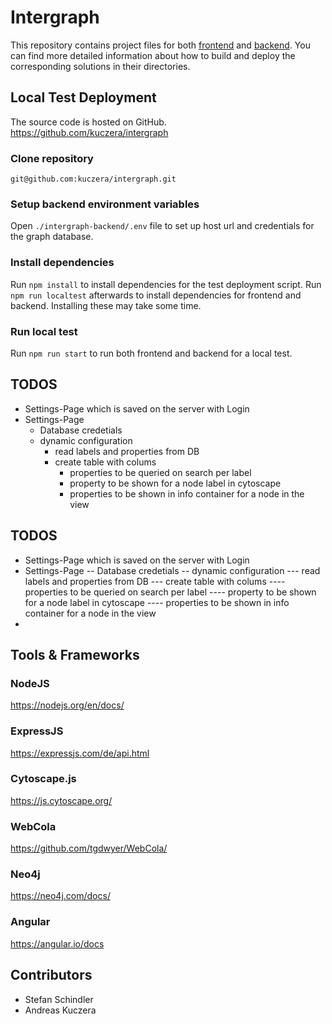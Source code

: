 # Intergraph

This repository contains project files for both [frontend](./intergraph-frontend) and [backend](./intergraph-backend). You can find more detailed information about how to build and deploy the corresponding solutions in their directories.

## Local Test Deployment

The source code is hosted on GitHub.  
https://github.com/kuczera/intergraph

### Clone repository

`git@github.com:kuczera/intergraph.git`

### Setup backend environment variables

Open `./intergraph-backend/.env` file to set up host url and credentials for the graph database.

### Install dependencies

Run `npm install` to install dependencies for the test deployment script. Run `npm run localtest` afterwards to install dependencies for frontend and backend. Installing these may take some time.

### Run local test

Run `npm run start` to run both frontend and backend for a local test.

## TODOS

- Settings-Page which is saved on the server with Login
- Settings-Page
  - Database credetials
  - dynamic configuration
    - read labels and properties from DB
    - create table with colums
      - properties to be queried on search per label
      - property to be shown for a node label in cytoscape
      - properties to be shown in info container for a node in the view

## TODOS

- Settings-Page which is saved on the server with Login
- Settings-Page
  -- Database credetials
  -- dynamic configuration
    --- read labels and properties from DB
    --- create table with colums
      ---- properties to be queried on search per label
      ---- property to be shown for a node label in cytoscape
      ---- properties to be shown in info container for a node in the view
-

## Tools & Frameworks

### NodeJS
https://nodejs.org/en/docs/

### ExpressJS
https://expressjs.com/de/api.html

### Cytoscape.js
https://js.cytoscape.org/

### WebCola
https://github.com/tgdwyer/WebCola/

### Neo4j
https://neo4j.com/docs/

### Angular
https://angular.io/docs

## Contributors
* Stefan Schindler
* Andreas Kuczera
